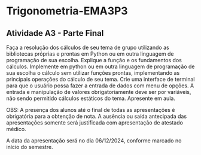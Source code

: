 # Trigonometria-EMA3P3

## Atividade A3 - Parte Final

Faça a resolução dos cálculos de seu tema de grupo utilizando as bibliotecas próprias e prontas em Python ou em outra linguagem de programação de sua escolha. Explique a função e os fundamentos dos cálculos. Implemente em python ou em outra linguagem de programação de sua escolha o cálculo sem utilizar funções prontas, implementando as principais operações do cálculo de seu tema. Crie uma interface de terminal para que o usuário possa fazer a entrada de dados com menu de opções. A entrada e manipulação de valores obrigatoriamente deve ser por variáveis, não sendo permitido cálculos estáticos do tema. Apresente em aula. 

OBS: A presença dos alunos até o final de todas as apresentações é obrigatória para a obtenção de nota. A ausência ou saída antecipada das apresentações somente será justificada com apresentação de atestado médico. 

 A data da apresentação será no dia 06/12/2024, conforme marcado no início do semestre.
